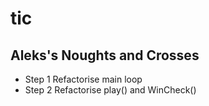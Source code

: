 # tic
## Aleks's Noughts and Crosses
* Step 1 Refactorise main loop
* Step 2 Refactorise play() and WinCheck()